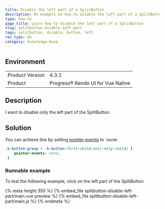 ```yaml
---
title: Disable the left part of a SplitButton
description: An example on how to disable the left part of a SplitButton
type: how-to
page_title: Learn how to disable the left part of a SplitButton
slug: splitbutton-disable-left-part
tags: splitbutton, disable, button, left
res_type: kb
category: knowledge-base
---
```


## Environment

<table>
    <tbody>
	    <tr>
	    	<td>Product Version</td>
	    	<td>4.3.1</td>
	    </tr>
	    <tr>
	    	<td>Product</td>
	    	<td>Progress® Kendo UI for Vue Native</td>
	    </tr>
    </tbody>
</table>

## Description

I want to disable only the left part of the SplitButton.

## Solution

You can achieve this by setting [pointer-events](https://developer.mozilla.org/en-US/docs/Web/CSS/pointer-events) to `none:

```css
.k-button-group > .k-button:first-child:not(:only-child) {
    pointer-events: none;
 }
```

### Runnable example

To test the following example, click on the left part of the SplitButton

{% meta height:350 %}
{% embed_file splitbutton-disable-left-part/main.vue preview %}
{% embed_file splitbutton-disable-left-part/main.js %}
{% endmeta %}